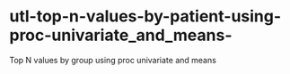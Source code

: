 # utl-top-n-values-by-patient-using-proc-univariate_and_means-
Top N values by group using proc univariate and means
